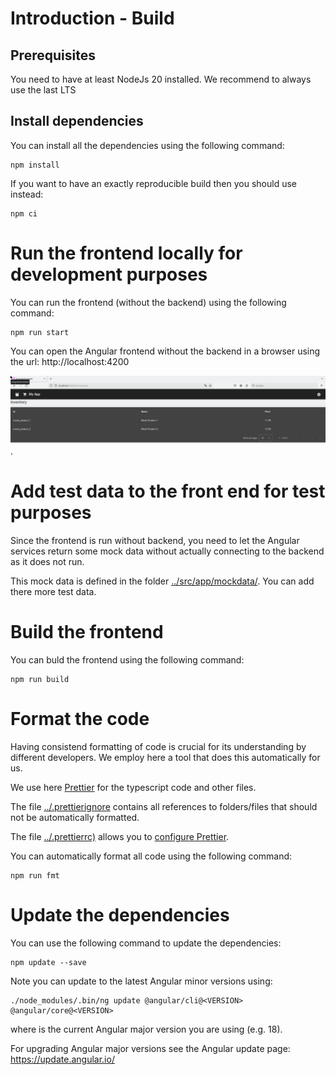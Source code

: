 # Introduction - Build

## Prerequisites

You need to have at least NodeJs 20 installed. We recommend to always use the last LTS

## Install dependencies

You can install all the dependencies using the following command:

```
npm install
```

If you want to have an exactly reproducible build then you should use instead:

```
npm ci
```

# Run the frontend locally for development purposes

You can run the frontend (without the backend) using the following command:

```
npm run start
```

You can open the Angular frontend without the backend in a browser using the url: http://localhost:4200

![Spring Boot Web - npm - Angular application browser](./img/springbootweb_angular_app.png).

# Add test data to the front end for test purposes

Since the frontend is run without backend, you need to let the Angular services return some mock data without actually connecting to the backend as it does not run.

This mock data is defined in the folder [../src/app/mockdata/](../src/app/mockdata/). You can add there more test data.

# Build the frontend

You can buld the frontend using the following command:

```
npm run build
```

# Format the code

Having consistend formatting of code is crucial for its understanding by different developers. We employ here a tool that does this automatically for us.

We use here [Prettier](https://prettier.io/docs/en/) for the typescript code and other files.

The file [../.prettierignore](../.prettierignore) contains all references to folders/files that should not be automatically formatted.

The file [../.prettierrc)](../.prettierrc) allows you to [configure Prettier](https://prettier.io/docs/en/configuration).

You can automatically format all code using the following command:

```
npm run fmt
```

# Update the dependencies

You can use the following command to update the dependencies:

```
npm update --save
```

Note you can update to the latest Angular minor versions using:

```
./node_modules/.bin/ng update @angular/cli@<VERSION> @angular/core@<VERSION>
```

where <VERSION> is the current Angular major version you are using (e.g. 18).

For upgrading Angular major versions see the Angular update page: https://update.angular.io/
